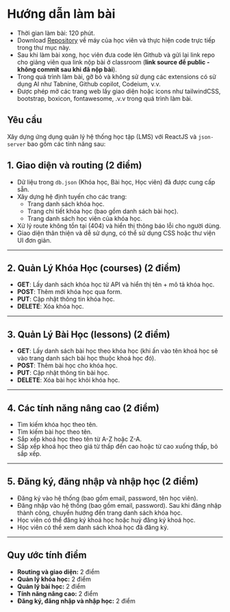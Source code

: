# Hướng dẫn làm bài

- Thời gian làm bài: 120 phút.
- Download [Repository](https://github.com/hoangnm-ndm/MidTest-Module-C-01) về máy của học viên và thực hiện code trực tiếp trong thư mục này.
- Sau khi làm bài xong, học viên đưa code lên Github và gửi lại link repo cho giảng viên qua link nộp bài ở classroom (**link source để public - không commit sau khi đã nộp bài**).
- Trong quá trình làm bài, gỡ bỏ và không sử dụng các extensions có sử dụng AI như Tabnine, Github copilot, Codeium, v.v.
- Được phép mở các trang web lấy giao diện hoặc icons như tailwindCSS, bootstrap, boxicon, fontawesome, .v.v trong quá trình làm bài.

## Yêu cầu

Xây dựng ứng dụng quản lý hệ thống học tập (LMS) với ReactJS và `json-server` bao gồm các tính năng sau:

## 1. Giao diện và routing (2 điểm)

- Dữ liệu trong `db.json` (Khóa học, Bài học, Học viên) đã được cung cấp sẵn.
- Xây dựng hệ định tuyến cho các trang:
  - Trang danh sách khóa học.
  - Trang chi tiết khóa học (bao gồm danh sách bài học).
  - Trang danh sách học viên của khóa học.
- Xử lý route không tồn tại (404) và hiển thị thông báo lỗi cho người dùng.
- Giao diện thân thiện và dễ sử dụng, có thể sử dụng CSS hoặc thư viện UI đơn giản.

---

## 2. Quản Lý Khóa Học (courses) (2 điểm)

- **GET**: Lấy danh sách khóa học từ API và hiển thị tên + mô tả khóa học.
- **POST**: Thêm mới khóa học qua form.
- **PUT**: Cập nhật thông tin khóa học.
- **DELETE**: Xóa khóa học.

---

## 3. Quản Lý Bài Học (lessons) (2 điểm)

- **GET**: Lấy danh sách bài học theo khóa học (khi ấn vào tên khoá học sẽ vào trang danh sách bài học thuộc khoá học đó).
- **POST**: Thêm bài học cho khóa học.
- **PUT**: Cập nhật thông tin bài học.
- **DELETE**: Xóa bài học khỏi khóa học.

---

## 4. Các tính năng nâng cao (2 điểm)

- Tìm kiếm khóa học theo tên.
- Tìm kiếm bài học theo tên.
- Sắp xếp khoá học theo tên từ A-Z hoặc Z-A.
- Sắp xếp khoá học theo giá từ thấp đến cao hoặc từ cao xuống thấp, bỏ sắp xếp.

---

## 5. Đăng ký, đăng nhập và nhập học (2 điểm)

- Đăng ký vào hệ thống (bao gồm email, password, tên học viên).
- Đăng nhập vào hệ thống (bao gồm email, password). Sau khi đăng nhập thành công, chuyển hướng đến trang danh sách khóa học.
- Học viên có thể đăng ký khoá học hoặc huỷ đăng ký khoá học.
- Học viên có thể xem danh sách khoá học đã đăng ký.

---

## Quy ước tính điểm

- **Routing và giao diện:** 2 điểm
- **Quản lý khóa học:** 2 điểm
- **Quản lý bài học:** 2 điểm
- **Tính năng nâng cao:** 2 điểm
- **Đăng ký, đăng nhập và nhập học:** 2 điểm
